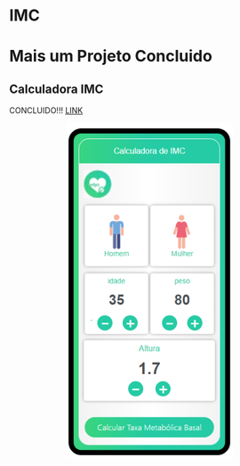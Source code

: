 # IMC

<H1>Mais um Projeto Concluido</H1>
<H2>Calculadora IMC</H2>

CONCLUIDO!!! <a href="https://favoritos-rf.000webhostapp.com/calculadoras/imc/ver2/index.html">LINK</a>

<p align="center">
  <img width="300" src="/assets/img/IMC.png"
</p>
